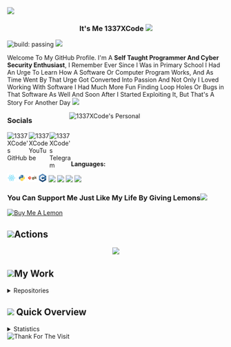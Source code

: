 <img src="https://rishavanand.github.io/static/images/greetings.gif" align="center" style="width: 40%" />

### <center> It's Me 1337XCode <img src="https://media.giphy.com/media/hvRJCLFzcasrR4ia7z/giphy.gif" width="25px"></center>

![build: passing](https://img.shields.io/badge/build-passing-success&color=green)
![](https://komarev.com/ghpvc/?username=1337Xcode&color=brightgreen&style=flat)

Welcome To My GitHub Profile. I'm A **Self Taught Programmer And Cyber Security Enthusiast**, I Remember Ever Since I Was in Primary School I Had An Urge To Learn How A Software Or Computer Program Works, And As Time Went By That Urge Got Converted Into Passion And Not Only I Loved Working With Software I Had Much More Fun Finding Loop Holes Or Bugs in That Software As Well And Soon After I Started Exploiting It, But That's A Story For Another Day <img src="https://media.giphy.com/media/TITn4hSnf6gOm3opHS/giphy.gif" width="20px">

<a href="https://t.me/XCode">
  <img align="right" alt="1337XCode's Personal" width="360" src="https://media.giphy.com/media/5eLDrEaRGHegx2FeF2/giphy.gif" />
</a>

### Socials

<a href="https://github.com/1337Xcode">
  <img align="left" alt="1337XCode's GitHub" width="50px" src="https://media.giphy.com/media/U2LqsKYUCXCZp5u2jP/giphy.gif" />
</a>
<a href="https://www.youtube.com/channel/UCTuxcRS1j30xYrqTqiykZzQ">
  <img align="left" alt="1337XCode YouTube" width="48px" src="https://media.giphy.com/media/4R6d8NXDmPYP2IrF74/giphy.gif" />
</a>
<a href="https://t.me/+qLf-HkRjaEVmMjll">
  <img align="left" alt="1337XCode's Telegram" width="50px" src="https://media.giphy.com/media/EuMes40JZirYe18nYY/giphy.gif" />
</a>
<br />
<br />
<br />

**Languages:**  

<code><a href="https://reactjs.org"><img height="20" src="https://raw.githubusercontent.com/github/explore/80688e429a7d4ef2fca1e82350fe8e3517d3494d/topics/react/react.png"></a></code>
<code><a href="https://www.python.org"><img height="20" src="https://raw.githubusercontent.com/github/explore/80688e429a7d4ef2fca1e82350fe8e3517d3494d/topics/python/python.png"></a></code>
<code><a href="https://git-scm.com"><img height="20" src="https://raw.githubusercontent.com/github/explore/80688e429a7d4ef2fca1e82350fe8e3517d3494d/topics/git/git.png"></a></code>
<code><a href="https://isocpp.org"><img height="20" src="https://raw.githubusercontent.com/github/explore/80688e429a7d4ef2fca1e82350fe8e3517d3494d/topics/cpp/cpp.png"></a></code>
<code><a href="https://docs.microsoft.com/en-us/dotnet/csharp"><img height="20" src="https://github.com/hussainweb/hussainweb/blob/main/icons/csharp.png?raw=true"></a></code>
<code><a href="https://go.dev"><img height="20" src="https://github.com/hussainweb/hussainweb/blob/main/icons/golang.png?raw=true"></a></code>
<code><a href="https://dart.dev"><img height="20" src="https://github.com/hussainweb/hussainweb/blob/main/icons/dartlang.png?raw=true"></a></code>
<code><a href="https://flutter.dev"><img height="20" src="https://github.com/hussainweb/hussainweb/blob/main/icons/flutter.png?raw=true"></a></code>
<br />

### You Can Support Me Just Like My Life By Giving Lemons<img src="https://media.giphy.com/media/jOzYxhKzIGD2qiZibu/giphy-downsized-large.gif" width="40px">
<a href="https://www.buymeacoffee.com/ERR0Rxx" target="_blank"><img src="https://cdn.buymeacoffee.com/buttons/v2/default-yellow.png" alt="Buy Me A Lemon" width="150" ></a>
<br />

## <img src="https://media.giphy.com/media/LIcwKtctRdCtPaaaNO/giphy.gif" width="45px">Actions

<div align="center">
    <img height="300px" src="https://activity-graph.herokuapp.com/graph?username=1337Xcode&theme=github"/>
</div>

## <img src="https://media.giphy.com/media/0PGtnC8f4AYoozjq4O/giphy.gif" width="50px">My Work
<details>
<summary> Repositories </summary>
<br />
<a href="https://github.com/1337Xcode/Astra">
  <img alt="Astra" src="https://github-readme-stats.vercel.app/api/pin/?username=1337Xcode&repo=Astra&show_owner=true" />
</a>
<br />
<a href="https://github.com/1337Xcode/Botnet">
  <img alt="Botnet" src="https://github-readme-stats.vercel.app/api/pin/?username=1337Xcode&repo=Botnet&show_owner=true" />
</a>
<br />
<a href="https://github.com/1337Xcode/Intruder">
  <img alt="Intruder" src="https://github-readme-stats.vercel.app/api/pin/?username=1337Xcode&repo=Intruder&show_owner=true" />
</a>
<br />
<a href="https://github.com/1337Xcode/Xploiter">
  <img alt="Xploiter" src="https://github-readme-stats.vercel.app/api/pin/?username=1337Xcode&repo=Xploiter&show_owner=true" />
</a>
<br />
</details>

## <img src="https://media.giphy.com/media/fQSbz9dcRONsQOvPqS/giphy.gif" width="60px"> Quick Overview
<details>
<summary> Statistics </summary>
<br />
  <img align="left" src="https://github-readme-stats.vercel.app/api?username=1337Xcode&show_icons=true&locale=en" alt="1337Xcode" />
<br />
  <img align="left" src="https://github-readme-streak-stats.herokuapp.com/?user=1337Xcode&" alt="1337Xcode" />
<br /> 
</details>

<img height="120" alt="Thank For The Visit" width="100%" src="https://raw.githubusercontent.com/BrunnerLivio/brunnerlivio/master/images/marquee.svg" />
